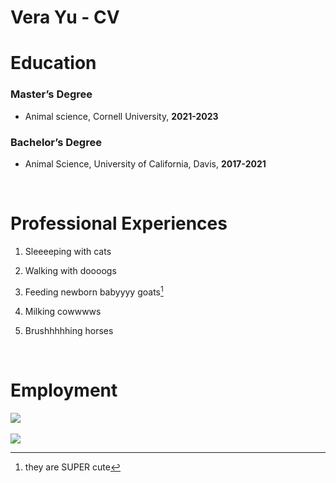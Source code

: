 Vera Yu - CV
================

# Education

### Master’s Degree

- Animal science, Cornell University, **2021-2023**

### Bachelor’s Degree

- Animal Science, University of California, Davis, **2017-2021**

<br>

# Professional Experiences

1.  Sleeeeping with cats

2.  Walking with doooogs

3.  Feeding newborn babyyyy goats[^1]

4.  Milking cowwwws

5.  Brushhhhhing horses

<br>

# Employment

<img src="../../IMG_7104.JPG" style="display: block; margin: auto;" />

<br>

<img src="../../IMG_5858.jpeg" style="display: block; margin: auto;" />

[^1]: they are SUPER cute
